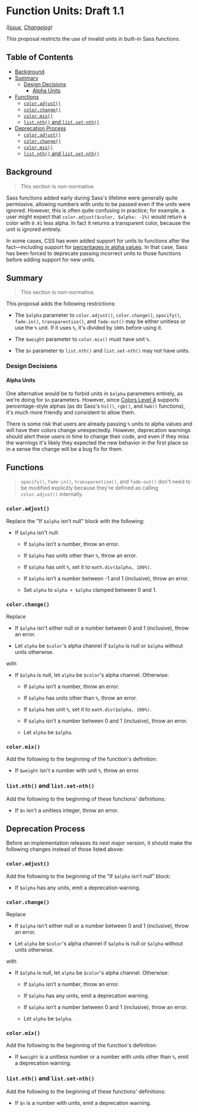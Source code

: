 # Function Units: Draft 1.1

*([Issue](https://github.com/sass/sass/issues/3374), [Changelog](function-units.changes.md))*

This proposal restricts the use of invalid units in built-in Sass functions.

## Table of Contents

* [Background](#background)
* [Summary](#summary)
  * [Design Decisions](#design-decisions)
    * [Alpha Units](#alpha-units)
* [Functions](#functions)
  * [`color.adjust()`](#coloradjust)
  * [`color.change()`](#colorchange)
  * [`color.mix()`](#colormix)
  * [`list.nth()` and `list.set-nth()`](#listnth-and-listset-nth)
* [Deprecation Process](#deprecation-process)
  * [`color.adjust()`](#coloradjust-1)
  * [`color.change()`](#colorchange-1)
  * [`color.mix()`](#colormix-1)
  * [`list.nth()` and `list.set-nth()`](#listnth-and-listset-nth-1)

## Background

> This section is non-normative.

Sass functions added early during Sass's lifetime were generally quite
permissive, allowing numbers with units to be passed even if the units were
ignored. However, this is often quite confusing in practice; for example, a user
might expect that `color.adjust($color, $alpha: -1%)` would return a color with
`0.01` less alpha. In fact it returns a transparent color, because the unit is
ignored entirely.

In some cases, CSS has even added support for units to functions after the
fact—including support for [percentages in alpha values]. In that case, Sass has
been forced to deprecate passing incorrect units to those functions before
adding support for new units.

[percentages in alpha values]: https://www.w3.org/TR/css-color-4/#typedef-alpha-value

## Summary

> This section is non-normative.

This proposal adds the following restrictions:

* The `$alpha` parameter to `color.adjust()`, `color.change()`, `opacify()`,
  `fade-in()`, `transparentize()`, and `fade-out()` may be either unitless or
  use the `%` unit. If it uses `%`, it's divided by `100%` before using it.

* The `$weight` parameter to `color.mix()` must have unit `%`.

* The `$n` parameter to `list.nth()` and `list.set-nth()` may not have units.

### Design Decisions

#### Alpha Units

One alternative would be to forbid units in `$alpha` parameters entirely, as
we're doing for `$n` parameters. However, since [Colors Level 4] supports
percentage-style alphas (as do Sass's `hsl()`, `rgb()`, and `hwb()` functions),
it's much more friendly and consistent to allow them.

[Colors Level 4]: https://www.w3.org/TR/css-color-4/#typedef-alpha-value

There is some risk that users are already passing `%` units to alpha values and
will have their colors change unexpectedly. However, deprecation warnings should
alert these users in time to change their code, and even if they miss the
warnings it's likely they expected the new behavior in the first place so in a
sense the change will be a bug fix for them.

## Functions

> `opacify()`, `fade-in()`, `transparentize()`, and `fade-out()` don't need to
> be modified explicitly because they're defined as calling `color.adjust()`
> internally.

### `color.adjust()`

Replace the "If `$alpha` isn't null" block with the following:

* If `$alpha` isn't null:

  * If `$alpha` isn't a number, throw an error.

  * If `$alpha` has units other than `%`, throw an error.

  * If `$alpha` has unit `%`, set it to `math.div($alpha, 100%)`.

  * If `$alpha` isn't a number between -1 and 1 (inclusive), throw an error.

  * Set `alpha` to `alpha + $alpha` clamped between 0 and 1.

### `color.change()`

Replace

* If `$alpha` isn't either null or a number between 0 and 1 (inclusive), throw
  an error.

* Let `alpha` be `$color`'s alpha channel if `$alpha` is null or `$alpha`
  without units otherwise.

with

* If `$alpha` is null, let `alpha` be `$color`'s alpha channel. Otherwise:

  * If `$alpha` isn't a number, throw an error.

  * If `$alpha` has units other than `%`, throw an error.

  * If `$alpha` has unit `%`, set it to `math.div($alpha, 100%)`.

  * If `$alpha` isn't a number between 0 and 1 (inclusive), throw an error.

  * Let `alpha` be `$alpha`.

### `color.mix()`

Add the following to the beginning of the function's definition:

* If `$weight` isn't a number with unit `%`, throw an error.

### `list.nth()` and `list.set-nth()`

Add the following to the beginning of these functions' definitions:

* If `$n` isn't a unitless integer, throw an error.

## Deprecation Process

Before an implementation releases its next major version, it should make the
following changes instead of those listed above:

### `color.adjust()`

Add the following to the beginning of the "If `$alpha` isn't null" block:

* If `$alpha` has any units, emit a deprecation warning.

### `color.change()`

Replace

* If `$alpha` isn't either null or a number between 0 and 1 (inclusive), throw
  an error.

* Let `alpha` be `$color`'s alpha channel if `$alpha` is null or `$alpha`
  without units otherwise.

with

* If `$alpha` is null, let `alpha` be `$color`'s alpha channel. Otherwise:

  * If `$alpha` isn't a number, throw an error.

  * If `$alpha` has any units, emit a deprecation warning.

  * If `$alpha` isn't a number between 0 and 1 (inclusive), throw an error.

  * Let `alpha` be `$alpha`.

### `color.mix()`

Add the following to the beginning of the function's definition:

* If `$weight` is a unitless number or a number with units other than `%`, emit
  a deprecation warning.

### `list.nth()` and `list.set-nth()`

Add the following to the beginning of these functions' definitions:

* If `$n` is a number with units, emit a deprecation warning.

